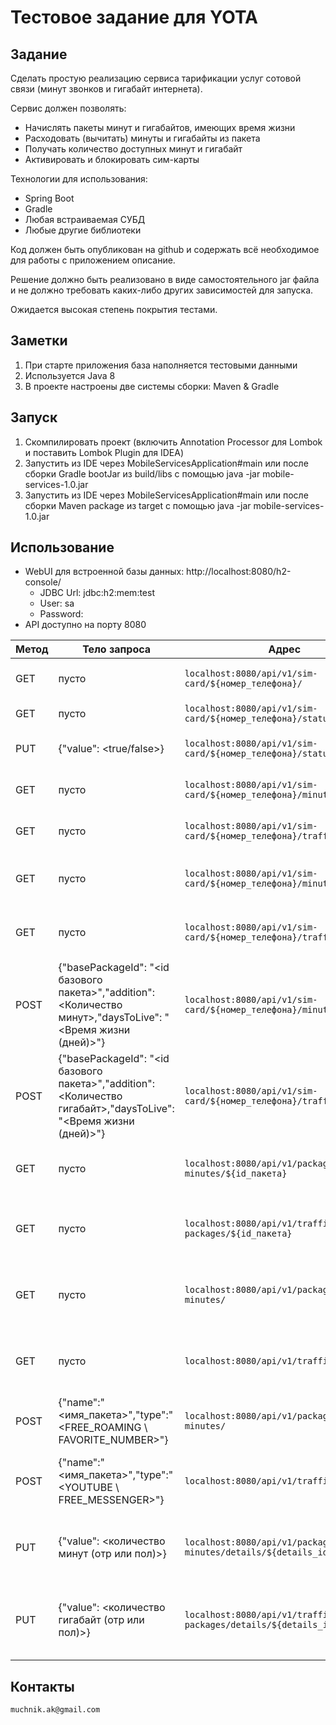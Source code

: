 # Тестовое задание для YOTA
## Задание
Сделать простую реализацию сервиса тарификации услуг сотовой связи (минут звонков и гигабайт интернета).

Сервис должен позволять:

 * Начислять пакеты минут и гигабайтов, имеющих время жизни
 * Расходовать (вычитать) минуты и гигабайты из пакета
 * Получать количество доступных минут и гигабайт
 * Активировать и блокировать сим-карты

Технологии для использования:

 * Spring Boot
 * Gradle
 * Любая встраиваемая СУБД
 * Любые другие библиотеки
 
Код должен быть опубликован на github и содержать всё необходимое для работы с приложением описание.

Решение должно быть реализовано в виде самостоятельного jar файла и не должно требовать каких-либо других зависимостей для запуска.

Ожидается высокая степень покрытия тестами.

## Заметки
1. При старте приложения база наполняется тестовыми данными
2. Используется Java 8
3. В проекте настроены две системы сборки: Maven & Gradle

## Запуск
1. Скомпилировать проект (включить Annotation Processor для Lombok и поставить Lombok Plugin для IDEA)
2. Запустить из IDE через MobileServicesApplication#main или после сборки Gradle bootJar из build/libs с помощью java -jar mobile-services-1.0.jar
2. Запустить из IDE через MobileServicesApplication#main или после сборки Maven package из target с помощью java -jar mobile-services-1.0.jar

## Использование 
- WebUI для встроенной базы данных: http://localhost:8080/h2-console/
    - JDBC Url: jdbc:h2:mem:test
    - User: sa
    - Password: 
- API доступно на порту 8080

| Метод   | Тело запроса            | Адрес                                                       | Описание                          |
| --------| ----------------------- | ----------------------------------------------------------- | --------------------------------  |
|  GET    |     пусто               |`localhost:8080/api/v1/sim-card/${номер_телефона}/`                | Получить сим-карту (обьект)       |
|  GET    |     пусто               |`localhost:8080/api/v1/sim-card/${номер_телефона}/status`          | Статус сим-карты                  |
|  PUT    |     {"value": <true/false>}    |`localhost:8080/api/v1/sim-card/${номер_телефона}/status`   | Обновить статус сим-карты         |
|  GET    |     пусто               |`localhost:8080/api/v1/sim-card/${номер_телефона}/minutes/total`   | Количество активных минут         |
|  GET    |     пусто               |`localhost:8080/api/v1/sim-card/${номер_телефона}/traffic/total`   | Количество активных гигабайт         |
|  GET    |     пусто               |`localhost:8080/api/v1/sim-card/${номер_телефона}/minutes/packages`| Количество активных пакетов минут |
|  GET    |     пусто               |`localhost:8080/api/v1/sim-card/${номер_телефона}/traffic/packages`| Количество активных пакетов гигабайт |
|  POST   |{"basePackageId": "<id базового пакета>","addition": <Количество минут>,"daysToLive": "<Время жизни (дней)>"}|`localhost:8080/api/v1/sim-card/${номер_телефона}/minutes`         | Добавить пакет минут к сим-карте  |
|  POST   |{"basePackageId": "<id базового пакета>","addition": <Количество гигабайт>,"daysToLive": "<Время жизни (дней)>"}|`localhost:8080/api/v1/sim-card/${номер_телефона}/traffic`         | Добавить пакет гигабайт к сим-карте  |
|  GET    |     пусто               |`localhost:8080/api/v1/packages-of-minutes/${id_пакета}`            | Получить базовый пакет минут (обьект)     |
|  GET    |     пусто               |`localhost:8080/api/v1/traffic-packages/${id_пакета}`            | Получить базовый пакет траффика (обьект)     |
|  GET    |     пусто               |`localhost:8080/api/v1/packages-of-minutes/`            | Получить все базовые пакеты минут (список)     |
|  GET    |     пусто               |`localhost:8080/api/v1/traffic-packages/`            | Получить все базовые пакеты траффика (список)     |
|  POST   |{"name":"<имя_пакета>","type":"<FREE_ROAMING \ FAVORITE_NUMBER>"} | `localhost:8080/api/v1/packages-of-minutes/`                   | Сохранить в базу базовый пакет минут      |
|  POST   |{"name":"<имя_пакета>","type":"<YOUTUBE \ FREE_MESSENGER>"} | `localhost:8080/api/v1/traffic-packages/`                   | Сохранить в базу базовый пакет траффика      |
|  PUT    |{"value": <количество минут (отр или пол)>} |`localhost:8080/api/v1/packages-of-minutes/details/${details_id}`                    | Расходовать или добавлять минуты в пакет минут      |
|  PUT    |{"value": <количество гигабайт (отр или пол)>} |`localhost:8080/api/v1/traffic-packages/details/${details_id}`                    | Расходовать или добавлять гигабайты в пакет траффика      |

## Контакты
    muchnik.ak@gmail.com